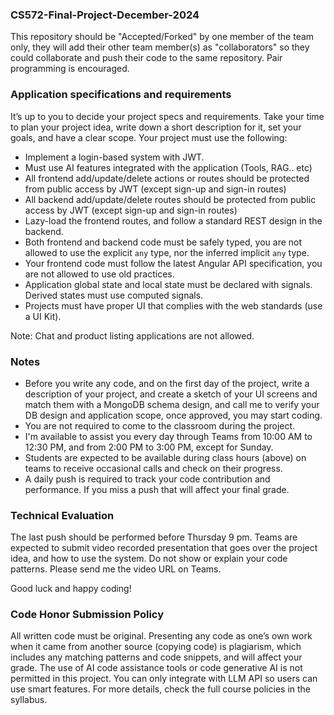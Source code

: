 ### CS572-Final-Project-December-2024

This repository should be "Accepted/Forked" by one member of the team only, they will add their other team member(s) as "collaborators" so they could collaborate and push their code to the same repository. Pair programming is encouraged. 

### Application specifications and requirements
It’s up to you to decide your project specs and requirements. Take your time to plan your project idea, write down a short description for it, set your goals, and have a clear scope. Your project must use the following:  
* Implement a login-based system with JWT.
* Must use AI features integrated with the application (Tools, RAG.. etc)
* All frontend add/update/delete actions or routes should be protected from public access by JWT (except sign-up and sign-in routes)
* All backend add/update/delete routes should be protected from public access by JWT (except sign-up and sign-in routes)
* Lazy-load the frontend routes, and follow a standard REST design in the backend.
* Both frontend and backend code must be safely typed, you are not allowed to use the explicit `any` type, nor the inferred implicit `any` type.
* Your frontend code must follow the latest Angular API specification, you are not allowed to use old practices.
* Application global state and local state must be declared with signals. Derived states must use computed signals.
* Projects must have proper UI that complies with the web standards (use a UI Kit).
  
Note: Chat and product listing applications are not allowed.  
  
### Notes
* Before you write any code, and on the first day of the project, write a description of your project, and create a sketch of your UI screens and match them with a MongoDB schema design, and call me to verify your DB design and application scope, once approved, you may start coding.
* You are not required to come to the classroom during the project. 
* I'm available to assist you every day through Teams from 10:00 AM to 12:30 PM, and from 2:00 PM to 3:00 PM, except for Sunday. 
* Students are expected to be available during class hours (above) on teams to receive occasional calls and check on their progress.
* A daily push is required to track your code contribution and performance. If you miss a push that will affect your final grade.
      
### Technical Evaluation
The last push should be performed before Thursday 9 pm. Teams are expected to submit video recorded presentation that goes over the project idea, and how to use the system. Do not show or explain your code patterns. Please send me the video URL on Teams. 
     
Good luck and happy coding!
  
### Code Honor Submission Policy
All written code must be original. Presenting any code as one’s own work when it came from another source (copying code) is plagiarism, which includes any matching patterns and code snippets, and will affect your grade. The use of AI code assistance tools or code generative AI is not permitted in this project. You can only integrate with LLM API so users can use smart features. For more details, check the full course policies in the syllabus.
